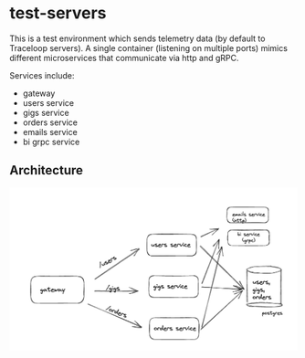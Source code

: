# test-servers

This is a test environment which sends telemetry data (by default to Traceloop servers).
A single container (listening on multiple ports) mimics different microservices that communicate via http and gRPC.

Services include:

- gateway
- users service
- gigs service
- orders service
- emails service
- bi grpc service

## Architecture

![architecture](./public/architecture.png)

